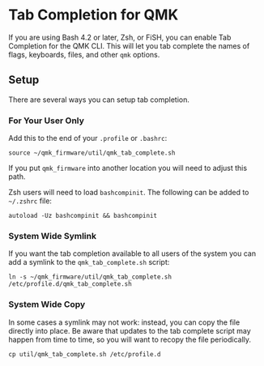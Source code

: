 # Tab Completion for QMK

If you are using Bash 4.2 or later, Zsh, or FiSH, you can enable Tab Completion for the QMK CLI. This will let you tab complete the names of flags, keyboards, files, and other `qmk` options.

## Setup

There are several ways you can setup tab completion.

### For Your User Only

Add this to the end of your `.profile` or `.bashrc`:

```
source ~/qmk_firmware/util/qmk_tab_complete.sh
```

If you put `qmk_firmware` into another location you will need to adjust this path.

Zsh users will need to load `bashcompinit`. The following can be added to `~/.zshrc` file:

```
autoload -Uz bashcompinit && bashcompinit
```

### System Wide Symlink

If you want the tab completion available to all users of the system you can add a symlink to the `qmk_tab_complete.sh` script:

```
ln -s ~/qmk_firmware/util/qmk_tab_complete.sh /etc/profile.d/qmk_tab_complete.sh
```

### System Wide Copy

In some cases a symlink may not work: instead, you can copy the file directly into place. Be aware that updates to the tab complete script may happen from time to time, so you will want to recopy the file periodically.

```
cp util/qmk_tab_complete.sh /etc/profile.d
```
